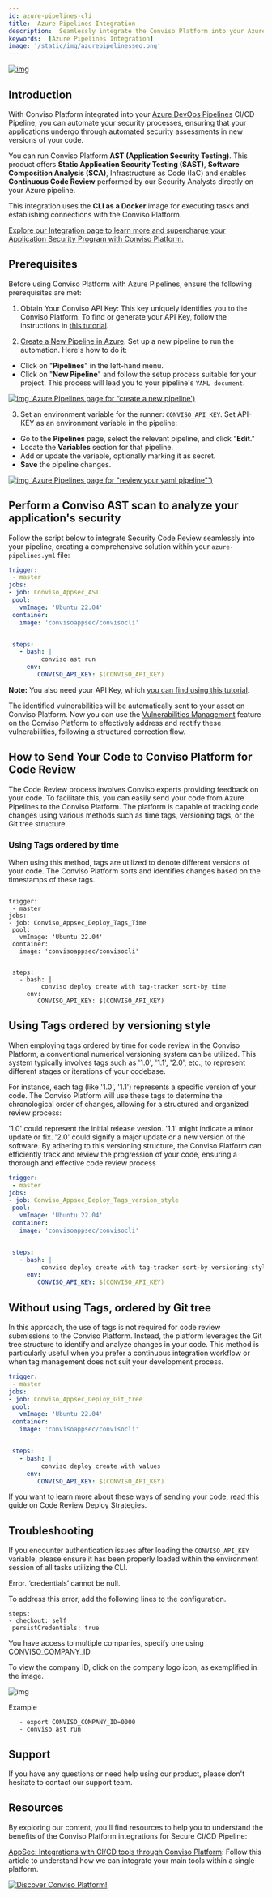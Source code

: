 ```yaml
---
id: azure-pipelines-cli
title:  Azure Pipelines Integration
description:  Seamlessly integrate the Conviso Platform into your Azure DevOps Pipelines to automate your processes.security processes. Discover!
keywords:  [Azure Pipelines Integration]
image: '/static/img/azurepipelinesseo.png'
---
```


<div style={{textAlign: 'center'}}>

[![img](../../../static/img/azure-pipelines.png 'Azure Pipelines')](https://cta-service-cms2.hubspot.com/web-interactives/public/v1/track/redirect?encryptedPayload=AVxigLKtcWzoFbzpyImNNQsXC9S54LjJuklwM39zNd7hvSoR%2FVTX%2FXjNdqdcIIDaZwGiNwYii5hXwRR06puch8xINMyL3EXxTMuSG8Le9if9juV3u%2F%2BX%2FCKsCZN1tLpW39gGnNpiLedq%2BrrfmYxgh8G%2BTcRBEWaKasQ%3D&webInteractiveContentId=125788977029&portalId=5613826)

</div>



## Introduction 


With Conviso Platform integrated into your [Azure DevOps Pipelines](https://dev.azure.com/) CI/CD Pipeline, you can automate your security processes, ensuring that your applications undergo through automated security assessments in new versions of your code.

You can run Conviso Platform **AST (Application Security Testing)**. This product offers **Static Application Security Testing (SAST)**, **Software Composition Analysis (SCA)**, Infrastructure as Code (IaC) and enables **Continuous Code Review** performed by our Security Analysts directly on your Azure pipeline.


This integration uses the **CLI as a Docker** image for executing tasks and establishing connections with the Conviso Platform.


[Explore our Integration page to learn more and supercharge your Application Security Program with Conviso Platform.](https://cta-service-cms2.hubspot.com/web-interactives/public/v1/track/redirect?encryptedPayload=AVxigLKtcWzoFbzpyImNNQsXC9S54LjJuklwM39zNd7hvSoR%2FVTX%2FXjNdqdcIIDaZwGiNwYii5hXwRR06puch8xINMyL3EXxTMuSG8Le9if9juV3u%2F%2BX%2FCKsCZN1tLpW39gGnNpiLedq%2BrrfmYxgh8G%2BTcRBEWaKasQ%3D&webInteractiveContentId=125788977029&portalId=5613826)


## Prerequisites


Before using Conviso Platform with Azure Pipelines, ensure the following prerequisites are met:


1. Obtain Your Conviso API Key: This key uniquely identifies you to the Conviso Platform. To find or generate your API Key, follow the instructions in [ this tutorial](https://docs.convisoappsec.com/api/generate-apikey).


2. [Create a New Pipeline in Azure](https://learn.microsoft.com/en-us/azure/devops/pipelines/create-first-pipeline?view=azure-devops#:~:text=Go%20to%20the%20Pipelines%20tab,start%20with%20an%20Empty%20job.). Set up a new pipeline to run the automation. Here's how to do it:
* Click on "**Pipelines**" in the left-hand menu.
* Click on "**New Pipeline**" and follow the setup process suitable for your project.
This process will lead you to your pipeline's ```YAML document```.


<div style={{textAlign: 'center'}}>


[![img](../../../static/img/azure-pipelines1.png) 'Azure Pipelines page for “create a new pipeline')](https://cta-service-cms2.hubspot.com/web-interactives/public/v1/track/redirect?encryptedPayload=AVxigLKtcWzoFbzpyImNNQsXC9S54LjJuklwM39zNd7hvSoR%2FVTX%2FXjNdqdcIIDaZwGiNwYii5hXwRR06puch8xINMyL3EXxTMuSG8Le9if9juV3u%2F%2BX%2FCKsCZN1tLpW39gGnNpiLedq%2BrrfmYxgh8G%2BTcRBEWaKasQ%3D&webInteractiveContentId=125788977029&portalId=5613826)
</div>


3. Set an environment variable for the runner: ```CONVISO_API_KEY```. Set API-KEY as an environment variable in the pipeline:
* Go to the **Pipelines** page, select the relevant pipeline, and click "**Edit**."
* Locate the **Variables** section for that pipeline.
* Add or update the variable, optionally marking it as secret.
* **Save** the pipeline changes.


<div style={{textAlign: 'center'}}>


[![img](../../../static/img/azure-pipelines2.png) 'Azure Pipelines page for "review your yaml pipeline"')](https://cta-service-cms2.hubspot.com/web-interactives/public/v1/track/redirect?encryptedPayload=AVxigLKtcWzoFbzpyImNNQsXC9S54LjJuklwM39zNd7hvSoR%2FVTX%2FXjNdqdcIIDaZwGiNwYii5hXwRR06puch8xINMyL3EXxTMuSG8Le9if9juV3u%2F%2BX%2FCKsCZN1tLpW39gGnNpiLedq%2BrrfmYxgh8G%2BTcRBEWaKasQ%3D&webInteractiveContentId=125788977029&portalId=5613826)
</div>



## Perform a Conviso AST scan to analyze your application's security

Follow the script below to integrate Security Code Review seamlessly into your pipeline, creating a comprehensive solution within your ```azure-pipelines.yml``` file:


```yml
trigger:
 - master 
jobs:
- job: Conviso_Appsec_AST
 pool:
   vmImage: 'Ubuntu 22.04'
 container:
   image: 'convisoappsec/convisocli'


 steps:
   - bash: |
         conviso ast run
     env:
        CONVISO_API_KEY: $(CONVISO_API_KEY)
```


**Note:** You also need your API Key, which [you can find using this tutorial](https://docs.convisoappsec.com/api/generate-apikey).


The identified vulnerabilities will be automatically sent to your asset on Conviso Platform. Now you can use the [Vulnerabilities Management](https://docs.convisoappsec.com/general/vulnerabilities_management) feature on the Conviso Platform to effectively address and rectify these vulnerabilities, following a structured correction flow.


## How to Send Your Code to Conviso Platform for Code Review
The Code Review process involves Conviso experts providing feedback on your code. To facilitate this, you can easily send your code from Azure Pipelines to the Conviso Platform. The platform is capable of tracking code changes using various methods such as time tags, versioning tags, or the Git tree structure.


### Using Tags ordered by time
When using this method, tags are utilized to denote different versions of your code. The Conviso Platform sorts and identifies changes based on the timestamps of these tags. 

```

trigger:
 - master 
jobs:
- job: Conviso_Appsec_Deploy_Tags_Time
 pool:
   vmImage: 'Ubuntu 22.04'
 container:
   image: 'convisoappsec/convisocli'


 steps:
   - bash: |
         conviso deploy create with tag-tracker sort-by time   
     env:
        CONVISO_API_KEY: $(CONVISO_API_KEY)
```


## Using Tags ordered by versioning style

When employing tags ordered by time for code review in the Conviso Platform, a conventional numerical versioning system can be utilized. This system typically involves tags such as '1.0', '1.1', '2.0', etc., to represent different stages or iterations of your codebase.


For instance, each tag (like '1.0', '1.1') represents a specific version of your code. The Conviso Platform will use these tags to determine the chronological order of changes, allowing for a structured and organized review process:


'1.0' could represent the initial release version.
'1.1' might indicate a minor update or fix.
'2.0' could signify a major update or a new version of the software.
By adhering to this versioning structure, the Conviso Platform can efficiently track and review the progression of your code, ensuring a thorough and effective code review process


```yml
trigger:
 - master 
jobs:
- job: Conviso_Appsec_Deploy_Tags_version_style
 pool:
   vmImage: 'Ubuntu 22.04'
 container:
   image: 'convisoappsec/convisocli'


 steps:
   - bash: |
         conviso deploy create with tag-tracker sort-by versioning-style   
     env:
        CONVISO_API_KEY: $(CONVISO_API_KEY)


```


## Without using Tags, ordered by Git tree

In this approach, the use of tags is not required for code review submissions to the Conviso Platform. Instead, the platform leverages the Git tree structure to identify and analyze changes in your code. This method is particularly useful when you prefer a continuous integration workflow or when tag management does not suit your development process.


```yml
trigger:
 - master 
jobs:
- job: Conviso_Appsec_Deploy_Git_tree
 pool:
   vmImage: 'Ubuntu 22.04'
 container:
   image: 'convisoappsec/convisocli'


 steps:
   - bash: |
         conviso deploy create with values   
     env:
        CONVISO_API_KEY: $(CONVISO_API_KEY)
```


If you want to learn more about these ways of sending your code, [read this](https://docs.convisoappsec.com/guides/code-review-strategies) guide on Code Review Deploy Strategies.


## Troubleshooting
If you encounter authentication issues after loading the ```CONVISO_API_KEY``` variable, please ensure it has been properly loaded within the environment session of all tasks utilizing the CLI.


Error. ‘credentials’ cannot be null.


To address this error, add the following lines to the configuration.


```
steps:
- checkout: self
 persistCredentials: true
```


You have access to multiple companies, specify one using CONVISO_COMPANY_ID


To view the company ID, click on the company logo icon, as exemplified in the image.

![img](../../../static/img/company_id.png)


Example
```
   - export CONVISO_COMPANY_ID=0000
   - conviso ast run
```


## Support
If you have any questions or need help using our product, please don't hesitate to contact our support team.


## Resources
By exploring our content, you'll find resources to help you to understand the benefits of the Conviso Platform integrations for Secure CI/CD Pipeline:


[AppSec: Integrations with CI/CD tools through Conviso Platform](https://bit.ly/3ODN0jw): Follow this article to understand how we can integrate your main tools within a single platform.


[![Discover Conviso Platform!](https://no-cache.hubspot.com/cta/default/5613826/interactive-125788977029.png)](https://cta-service-cms2.hubspot.com/web-interactives/public/v1/track/redirect?encryptedPayload=AVxigLKtcWzoFbzpyImNNQsXC9S54LjJuklwM39zNd7hvSoR%2FVTX%2FXjNdqdcIIDaZwGiNwYii5hXwRR06puch8xINMyL3EXxTMuSG8Le9if9juV3u%2F%2BX%2FCKsCZN1tLpW39gGnNpiLedq%2BrrfmYxgh8G%2BTcRBEWaKasQ%3D&webInteractiveContentId=125788977029&portalId=5613826)



